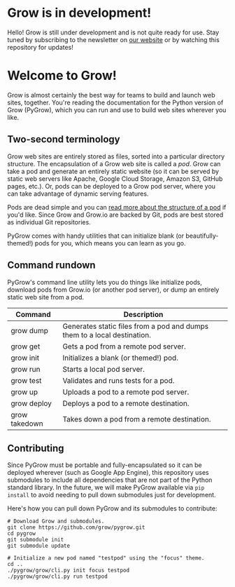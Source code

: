 # Grow is in development!

Hello! Grow is still under development and is not quite ready for use. Stay tuned by subscribing to the newsletter on [our website](http://grow.io) or by watching this repository for updates!

# Welcome to Grow!

Grow is almost certainly the best way for teams to build and launch web sites, together. You're reading the documentation for the Python version of Grow (PyGrow), which you can run and use to build web sites wherever you like.

## Two-second terminology

Grow web sites are entirely stored as files, sorted into a particular directory structure. The encapsulation of a Grow web site is called a *pod*. Grow can take a pod and generate an entirely static website (so it can be served by static web servers like Apache, Google Cloud Storage, Amazon S3, GitHub pages, etc.). Or, pods can be deployed to a Grow pod server, where you can take advantage of dynamic serving features.

Pods are dead simple and you can [read more about the structure of a pod](#) if you'd like. Since Grow and Grow.io are backed by Git, pods are best stored as individual Git repositories.

PyGrow comes with handy utilities that can initialize blank (or beautifully-themed!) pods for you, which means you can learn as you go.

## Command rundown

PyGrow's command line utility lets you do things like initialize pods, download pods from Grow.io (or another pod server), or dump an entirely static web site from a pod.

Command | Description
--- | ---
grow dump | Generates static files from a pod and dumps them to a local destination.
grow get | Gets a pod from a remote pod server.
grow init | Initializes a blank (or themed!) pod.
grow run | Starts a local pod server.
grow test | Validates and runs tests for a pod.
grow up | Uploads a pod to a remote pod server.
grow deploy | Deploys a pod to a remote destination.
grow takedown | Takes down a pod from a remote destination.

## Contributing

Since PyGrow must be portable and fully-encapsulated so it can be deployed wherever (such as Google App Engine), this repository uses submodules to include all dependencies that are not part of the Python standard library. In the future, we will make PyGrow available via `pip install` to avoid needing to pull down submodules just for development.

Here's how you can pull down PyGrow and its submodules to contribute:

    # Download Grow and submodules.
    git clone https://github.com/grow/pygrow.git
    cd pygrow
    git submodule init
    git submodule update

    # Initialize a new pod named "testpod" using the "focus" theme.
    cd ..
    ./pygrow/grow/cli.py init focus testpod
    ./pygrow/grow/cli.py run testpod 
